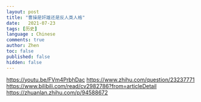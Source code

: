 ```yaml
---
layout: post
title: "曹操是奸雄还是反人类人格"
date:   2021-07-23
tags: [历史]
language : Chinese
comments: true
author: Zhen
toc: false
published: false
hidden: false
---
```



https://youtu.be/FVm4PrbhDac
https://www.zhihu.com/question/23237771
https://www.bilibili.com/read/cv2982786?from=articleDetail
https://zhuanlan.zhihu.com/p/94588672
<!--stackedit_data:
eyJoaXN0b3J5IjpbMTM2MzM3MjcxOF19
-->